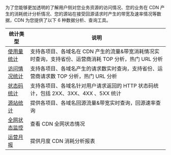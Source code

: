 为了您能够更加透明的了解用户侧对您业务资源的访问情况、您的业务在 CDN 产生的消耗统计分析情况、您的源站在接受回源请求时产生的带宽及速率情况等数据，CDN 为您提供了以下 6 种数据分析、查询工具。

| 统计类型 | 说明 |
|--------|--------|
| [使用量统计](https://www.qcloud.com/doc/product/228/6307)    | 支持各项目、各域名在 CDN 产生的流量&带宽消耗情况实时查询，支持省份、运营商消耗 TOP 分析，热门 URL 分析 |
| [访问情况统计](https://www.qcloud.com/doc/product/228/6308) | 支持各项目、各域名产生的请求数实时查询，支持省份、运营商请求数 TOP 分析，热门 URL 分析 |
| [状态码统计](https://www.qcloud.com/doc/product/228/6309) | 支持各项目、各域名针对用户请求返回的 HTTP 状态码统计，包括 2XX、3XX、4XX 、5XX 统计 |
| [源站统计](https://www.qcloud.com/doc/product/228/6310) | 提供各项目、各域名回源流量&带宽实时查询，回源速率查询 |
| [全网状态监控](https://www.qcloud.com/doc/product/228/6311) | 查看 CDN 全网状态情况 |
| [运营月报](https://www.qcloud.com/doc/product/228/6312) | 提供月度 CDN 消耗分析报表 |